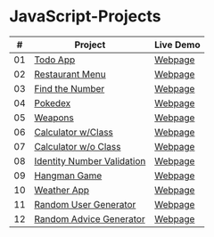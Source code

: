 # JavaScript-Projects


|  #  | Project                                                                                 | Live Demo                                                           |
| :-: | --------------------------------------------------------------------------------------- | ------------------------------------------------------------------- |
| 01  | [Todo App](https://github.com/keremilhan/to-do-project)                                 | [Webpage](https://keremilhan.github.io/to-do-project/)              |
| 02  | [Restaurant Menu](https://github.com/keremilhan/Restaurant-Menu)                        | [Webpage](https://keremilhan.github.io/Restaurant-Menu/)            |
| 03  | [Find the Number](https://github.com/keremilhan/Find-the-Number)                        | [Webpage](https://keremilhan.github.io/Find-the-Number/)            |
| 04  | [Pokedex](https://github.com/keremilhan/Pokedex)                                        | [Webpage](https://keremilhan.github.io/Pokedex/)                    |
| 05  | [Weapons](https://github.com/keremilhan/Weapons)                                        | [Webpage](https://keremilhan.github.io/Weapons/)                    |
| 06  | [Calculator w/Class](https://github.com/keremilhan/Calculator)                          | [Webpage](https://keremilhan.github.io/Calculator/)                 |
| 07  | [Calculator w/o Class](https://github.com/keremilhan/Calculator-Project)                | [Webpage](https://keremilhan.github.io/Calculator-Project/)         |
| 08  | [Identity Number Validation](https://github.com/keremilhan/TC-Validation)               | [Webpage](https://keremilhan.github.io/TC-Validation/)              |
| 09  | [Hangman Game](https://github.com/keremilhan/Hangman-Game)                              | [Webpage](https://keremilhan.github.io/Hangman-Game/)               |
| 10  | [Weather App](https://github.com/keremilhan/Weather-App)                                | [Webpage](https://keremilhan.github.io/Weather-App/)                |
| 11  | [Random User Generator](https://github.com/keremilhan/Random-User-Generator)            | [Webpage](https://keremilhan.github.io/Random-User-Generator/)      |
| 12  | [Random Advice Generator](https://github.com/keremilhan/Random-Advice-Generator)        | [Webpage](https://keremilhan.github.io/Random-Advice-Generator/)    |
